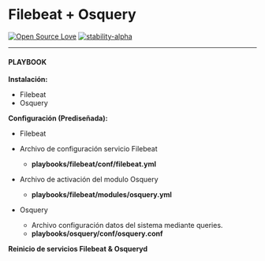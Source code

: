 # Filebeat + Osquery

[![Open Source Love](https://badges.frapsoft.com/os/v1/open-source.svg?v=103)](https://github.com/ellerbrock/open-source-badges/) [![stability-alpha](https://img.shields.io/badge/stability-alpha-f4d03f.svg)](https://github.com/mkenney/software-guides/blob/master/STABILITY-BADGES.md#alpha)

------------

#### PLAYBOOK
**Instalación:**
- Filebeat
- Osquery

**Configuración (Prediseñada):**
- Filebeat
 - Archivo de configuración servicio Filebeat
   -  **playbooks/filebeat/conf/filebeat.yml**
 - Archivo de activación del modulo Osquery
   -  **playbooks/filebeat/modules/osquery.yml**

- Osquery
  - Archivo configuración datos del sistema mediante queries.
   -  **playbooks/osquery/conf/osquery.conf**

**Reinicio de servicios Filebeat & Osqueryd**


